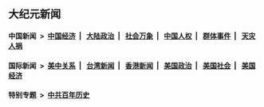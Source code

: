 ## 大纪元新闻

#### 中国新闻 &nbsp;>&nbsp; [中国经济](indexes/ncid283/README.md?09231645) &nbsp;| &nbsp; [大陆政治](indexes/ncid277/README.md?09231645) &nbsp;| &nbsp; [社会万象](indexes/ncid282/README.md?09231645) &nbsp;| &nbsp; [中国人权](indexes/ncid278/README.md?09231645) &nbsp;| &nbsp; [群体事件](indexes/ncid279/README.md?09231645) &nbsp;| &nbsp; [天灾人祸](indexes/ncid280/README.md?09231645)

#### 国际新闻 &nbsp;>&nbsp; [美中关系](indexes/nf1412576/README.md?09231645) &nbsp;| &nbsp; [台湾新闻](indexes/ncid1349361/README.md?09231645) &nbsp;| &nbsp; [香港新闻](indexes/ncid1349362/README.md?09231645) &nbsp;| &nbsp; [美国政治](indexes/ncid1078159/README.md?09231645) &nbsp;| &nbsp; [美国社会](indexes/ncid1078160/README.md?09231645) &nbsp;| &nbsp; [美国经济](indexes/ncid1078158/README.md?09231645)

#### 特别专题 &nbsp;>&nbsp; [中共百年历史](https://github.com/easy2view/epoch-special/blob/master/README.md?09231645)  
